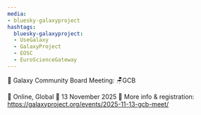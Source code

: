 ```yaml
---
media:
- bluesky-galaxyproject
hashtags:
  bluesky-galaxyproject:
  - UseGalaxy
  - GalaxyProject
  - EOSC
  - EuroScienceGateway
---
```

📣 Galaxy Community Board Meeting: 🪑GCB

📍 Online, Global
📅 13 November 2025
🔗 More info & registration: https://galaxyproject.org/events/2025-11-13-gcb-meet/
